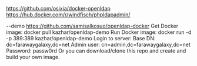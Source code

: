 https://github.com/osixia/docker-openldap
https://hub.docker.com/r/windfisch/phpldapadmin/


--demo
https://github.com/samisalkosuo/openldap-docker
Get Docker image: docker pull kazhar/openldap-demo
Run Docker image: docker run -d -p 389:389 kazhar/openldap-demo
Login to server:
Base DN: dc=farawaygalaxy,dc=net
Admin user: cn=admin,dc=farawaygalaxy,dc=net
Password: passw0rd
Or you can download/clone this repo and create and build your own image.
